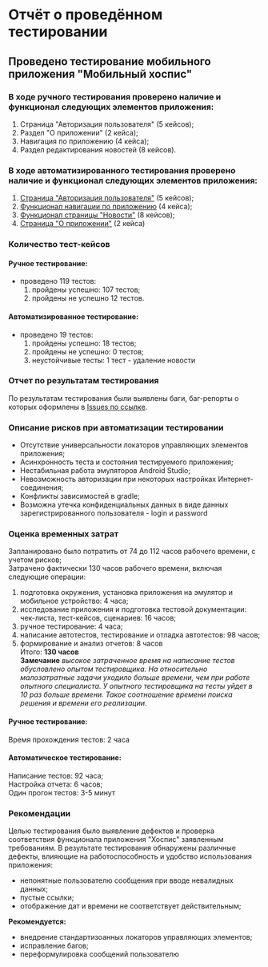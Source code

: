 # **Отчёт о проведённом тестировании**

## Проведено тестирование мобильного приложения "Мобильный хоспис"

### В ходе ручного тестирования проверено наличие и функционал следующих элементов приложения:  
1. Страница "Авторизация пользователя" (5 кейсов);
2. Раздел "О приложении" (2 кейса);
3. Навигация по приложению (4 кейса);
4. Раздел редактирования новостей (8 кейсов).
   
### В ходе автоматизированного тестирования проверено наличие и функционал следующих элементов приложения:  
1. [Страница "Авторизация пользователя"](https://github.com/gas1995/Diplom/blob/main/fmh_android_15_03_24/app/src/androidTest/java/ru/iteco/fmhandroid/ui/tests/AuthorizationTest.java) (5 кейсов);  
2. [Функционал навигации по приложению](https://github.com/gas1995/Diplom/blob/main/fmh_android_15_03_24/app/src/androidTest/java/ru/iteco/fmhandroid/ui/tests/NavigationTest.java) (4 кейса);  
3. [Функционал страницы "Новости"](https://github.com/gas1995/Diplom/blob/main/fmh_android_15_03_24/app/src/androidTest/java/ru/iteco/fmhandroid/ui/tests/NewsEditingTest.java) (8 кейсов); 
4. [Страница "О приложении"](https://github.com/gas1995/Diplom/blob/main/fmh_android_15_03_24/app/src/androidTest/java/ru/iteco/fmhandroid/ui/tests/AboutPageTest.java) (2 кейса)   
  
### Количество тест-кейсов    
#### Ручное тестирование:  
* проведено 119 тестов:
  1. пройдены успешно: 107 тестов;  
  2. пройдены не успешно 12 тестов. 
  
#### Автоматизированное тестирование:  
* проведено 19 тестов:  
  1. пройдены успешно: 18 тестов;  
  2. пройдены не успешно: 0 тестов;  
  3. неустойчивые тесты: 1 тест - удаление новости 
  
### Отчет по результатам тестирования    
По результатам тестирования были выявлены баги, баг-репорты о которых оформлены в [Issues по ссылке](https://github.com/gas1995/Diplom/issues). 
  
### Описание рисков при автоматизации тестировании  
   - Отсутствие универсальности локаторов управляющих элементов приложения;  
   - Асинхронность теста и состояния тестируемого приложения;      
   - Нестабильная работа эмуляторов Android Studio;
   - Невозможность авторизации при некоторых настройках Интернет-соединения;
   - Конфликты зависимостей в gradle;
   - Возможна утечка конфиденциальных данных в виде данных зарегистрированного пользователя - login и password  
  
### Оценка временных затрат  
Запланировано было потратить от 74 до 112 часов рабочего времени, с учетом рисков;  
Затрачено фактически 130 часов рабочего времени, включая следующие операции:  
1. подготовка окружения, установка приложения на эмулятор и мобильное устройство: 4 часа;
2. исследование приложения и подготовка тестовой документации: чек-листа, тест-кейсов, сценариев: 16 часов;
3. ручное тестирование: 4 часа;
4. написание автотестов, тестирование и отладка автотестов: 98 часов;
5. формирование и анализ отчетов: 8 часов  
   Итого: **130 часов**  
**Замечание** *высокое затраченное время на написание тестов обусловлено опытом тестировщика. На относительно малозатратные задачи уходило больше времени, чем при работе опытного специалиста. У опытного тестировщика на тесты уйдет в 10 раз больше времени. Такое соотношение времени поиска решения и времени его реализации*.

#### Ручное тестирование:  
Время прохождения тестов: 2 часа  
  
#### Автоматическое тестирование:  
Написание тестов:  92 часа;  
Настройка отчета: 6 часов;  
Один прогон тестов: 3-5 минут  

### Рекомендации  
Целью тестирования было выявление дефектов и проверка соответствия функционала приложения "Хоспис" заявленным требованиям. В результате тестирования обнаружены различные дефекты, влияющие на работоспособность и удобство использования приложения:  
* непонятные пользователю сообщения при вводе невалидных данных;  
* пустые ссылки;  
* отображение дат и времени не соответствует действительным;  

**Рекомендуется:**
* внедрение стандартизоанных локаторов управляющих элементов;  
* исправление багов;  
* переформулировка сообщений пользователю  

